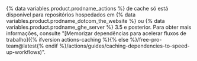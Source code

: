 {% data variables.product.prodname_actions %} de cache só está disponível para repositórios hospedados em {% data variables.product.prodname_dotcom_the_website %} ou {% data variables.product.prodname_ghe_server %} 3.5 e posterior. Para obter mais informações, consulte "[Memorizar dependências para acelerar fluxos de trabalho]({% ifversion actions-caching %}{% else %}/free-pro-team@latest{% endif %}/actions/guides/caching-dependencies-to-speed-up-workflows)".